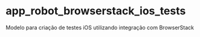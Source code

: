 # app_robot_browserstack_ios_tests
Modelo para criação de testes iOS utilizando integração com BrowserStack
